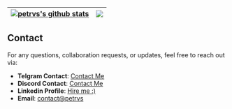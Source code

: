 
| <a href="https://github.com/petrvs0x01"><img align="center" src="https://github-readme-stats-rho-lilac-21.vercel.app/api?username=petrvs0x01&show_icons=true&theme=github_dark&hide_border=true" alt="petrvs's github stats" /></a> | <a href="https://github.com/petrvs0x01"><img align="center" src="https://github-readme-stats-rho-lilac-21.vercel.app/api/top-langs/?username=petrvs0x01&layout=compact&theme=github_dark&hide_border=true&hide=TeX" /></a> |
| ------------- | ------------- |

## Contact
For any questions, collaboration requests, or updates, feel free to reach out via:
- **Telgram Contact**: [Contact Me](https://t.me/petrvs0x01)<br>
- **Discord Contact**: [Contact Me](http://discordapp.com/users/1126673628122058752)<br>
- **Linkedin Profile**: [Hire me :)](https://www.linkedin.com/in/0xpetrvs/)<br>
- **Email**: [contact@petrvs](mailto:pethematician@gmail.com) <br>
